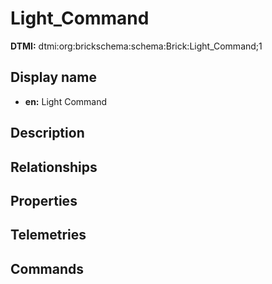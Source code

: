 # Light_Command
**DTMI:** dtmi:org:brickschema:schema:Brick:Light_Command;1
## Display name
- **en:** Light Command
## Description
## Relationships
## Properties
## Telemetries
## Commands
